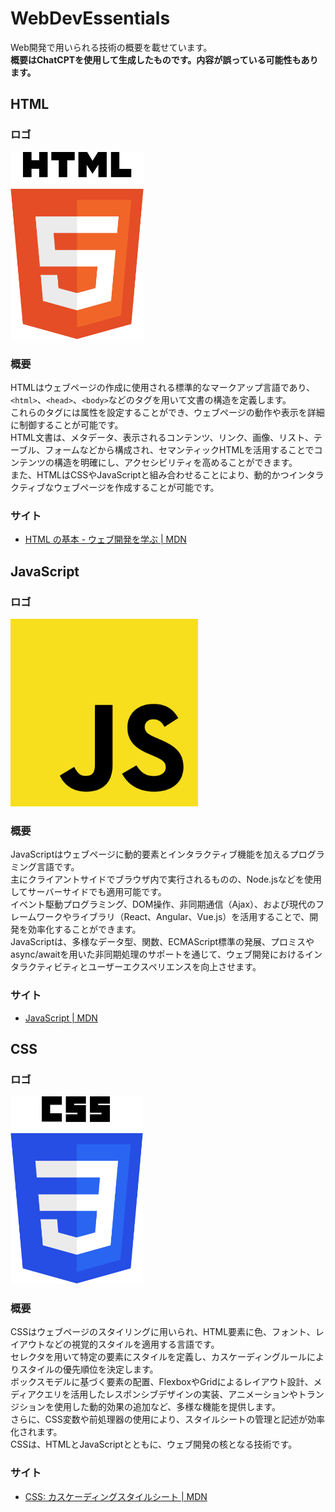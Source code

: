 # WebDevEssentials
Web開発で用いられる技術の概要を載せています。  
**概要はChatCPTを使用して生成したものです。内容が誤っている可能性もあります。**

## HTML
### ロゴ
<img src="images/logos_html-5.svg" height="300">

### 概要
HTMLはウェブページの作成に使用される標準的なマークアップ言語であり、`<html>`、`<head>`、`<body>`などのタグを用いて文書の構造を定義します。  
これらのタグには属性を設定することができ、ウェブページの動作や表示を詳細に制御することが可能です。  
HTML文書は、メタデータ、表示されるコンテンツ、リンク、画像、リスト、テーブル、フォームなどから構成され、セマンティックHTMLを活用することでコンテンツの構造を明確にし、アクセシビリティを高めることができます。  
また、HTMLはCSSやJavaScriptと組み合わせることにより、動的かつインタラクティブなウェブページを作成することが可能です。
### サイト
- [HTML の基本 - ウェブ開発を学ぶ | MDN](https://developer.mozilla.org/ja/docs/Learn/Getting_started_with_the_web/HTML_basics)
## JavaScript
### ロゴ
<img src="images/logos_javascript.svg" width="300">

### 概要
JavaScriptはウェブページに動的要素とインタラクティブ機能を加えるプログラミング言語です。  
主にクライアントサイドでブラウザ内で実行されるものの、Node.jsなどを使用してサーバーサイドでも適用可能です。  
イベント駆動プログラミング、DOM操作、非同期通信（Ajax）、および現代のフレームワークやライブラリ（React、Angular、Vue.js）を活用することで、開発を効率化することができます。  
JavaScriptは、多様なデータ型、関数、ECMAScript標準の発展、プロミスやasync/awaitを用いた非同期処理のサポートを通じて、ウェブ開発におけるインタラクティビティとユーザーエクスペリエンスを向上させます。
### サイト
- [JavaScript | MDN](https://developer.mozilla.org/ja/docs/Web/JavaScript)

## CSS
### ロゴ
<img src="images/logos_css-3.svg" height="300">

### 概要
CSSはウェブページのスタイリングに用いられ、HTML要素に色、フォント、レイアウトなどの視覚的スタイルを適用する言語です。  
セレクタを用いて特定の要素にスタイルを定義し、カスケーディングルールによりスタイルの優先順位を決定します。  
ボックスモデルに基づく要素の配置、FlexboxやGridによるレイアウト設計、メディアクエリを活用したレスポンシブデザインの実装、アニメーションやトランジションを使用した動的効果の追加など、多様な機能を提供します。  
さらに、CSS変数や前処理器の使用により、スタイルシートの管理と記述が効率化されます。  
CSSは、HTMLとJavaScriptとともに、ウェブ開発の核となる技術です。
### サイト
- [CSS: カスケーディングスタイルシート | MDN](https://developer.mozilla.org/ja/docs/Web/CSS)
